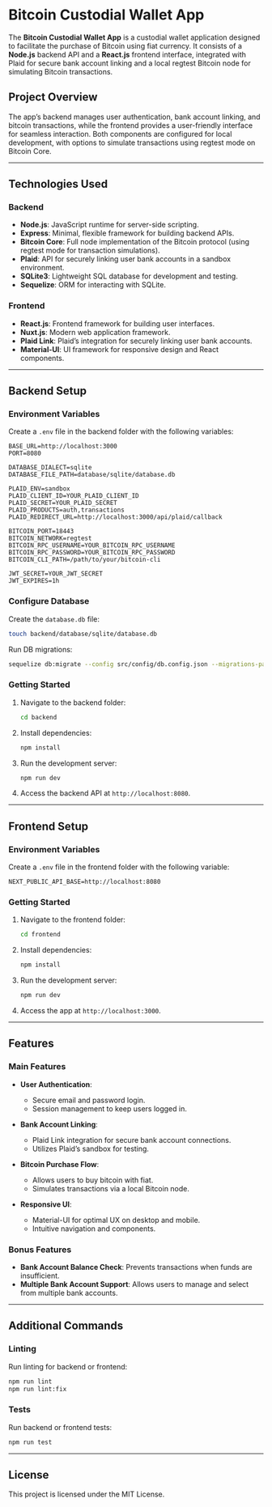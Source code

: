 
# Bitcoin Custodial Wallet App

The **Bitcoin Custodial Wallet App** is a custodial wallet application designed to facilitate the purchase of Bitcoin using fiat currency. It consists of a **Node.js** backend API and a **React.js** frontend interface, integrated with Plaid for secure bank account linking and a local regtest Bitcoin node for simulating Bitcoin transactions.

## Project Overview

The app’s backend manages user authentication, bank account linking, and bitcoin transactions, while the frontend provides a user-friendly interface for seamless interaction. Both components are configured for local development, with options to simulate transactions using regtest mode on Bitcoin Core.

---

## Technologies Used

### Backend
- **Node.js**: JavaScript runtime for server-side scripting.
- **Express**: Minimal, flexible framework for building backend APIs.
- **Bitcoin Core**: Full node implementation of the Bitcoin protocol (using regtest mode for transaction simulations).
- **Plaid**: API for securely linking user bank accounts in a sandbox environment.
- **SQLite3**: Lightweight SQL database for development and testing.
- **Sequelize**: ORM for interacting with SQLite.

### Frontend
- **React.js**: Frontend framework for building user interfaces.
- **Nuxt.js**: Modern web application framework.
- **Plaid Link**: Plaid’s integration for securely linking user bank accounts.
- **Material-UI**: UI framework for responsive design and React components.

---

## Backend Setup

### Environment Variables

Create a `.env` file in the backend folder with the following variables:
```
BASE_URL=http://localhost:3000
PORT=8080

DATABASE_DIALECT=sqlite
DATABASE_FILE_PATH=database/sqlite/database.db

PLAID_ENV=sandbox
PLAID_CLIENT_ID=YOUR_PLAID_CLIENT_ID
PLAID_SECRET=YOUR_PLAID_SECRET
PLAID_PRODUCTS=auth,transactions
PLAID_REDIRECT_URL=http://localhost:3000/api/plaid/callback

BITCOIN_PORT=18443
BITCOIN_NETWORK=regtest
BITCOIN_RPC_USERNAME=YOUR_BITCOIN_RPC_USERNAME
BITCOIN_RPC_PASSWORD=YOUR_BITCOIN_RPC_PASSWORD
BITCOIN_CLI_PATH=/path/to/your/bitcoin-cli

JWT_SECRET=YOUR_JWT_SECRET
JWT_EXPIRES=1h
```

### Configure Database

Create the `database.db` file:
```bash
touch backend/database/sqlite/database.db
```

Run DB migrations:
```bash
sequelize db:migrate --config src/config/db.config.json --migrations-path database/migrations
```

### Getting Started 

1. Navigate to the backend folder:
    ```bash
    cd backend
    ```

2. Install dependencies:
    ```bash
    npm install
    ```

3. Run the development server:
    ```bash
    npm run dev
    ```

4. Access the backend API at `http://localhost:8080`.

---

## Frontend Setup

### Environment Variables

Create a `.env` file in the frontend folder with the following variable:
```
NEXT_PUBLIC_API_BASE=http://localhost:8080
```

### Getting Started

1. Navigate to the frontend folder:
    ```bash
    cd frontend
    ```

2. Install dependencies:
    ```bash
    npm install
    ```

3. Run the development server:
    ```bash
    npm run dev
    ```

4. Access the app at `http://localhost:3000`.

---

## Features

### Main Features

- **User Authentication**:
    - Secure email and password login.
    - Session management to keep users logged in.

- **Bank Account Linking**:
    - Plaid Link integration for secure bank account connections.
    - Utilizes Plaid’s sandbox for testing.

- **Bitcoin Purchase Flow**:
    - Allows users to buy bitcoin with fiat.
    - Simulates transactions via a local Bitcoin node.

- **Responsive UI**:
    - Material-UI for optimal UX on desktop and mobile.
    - Intuitive navigation and components.

### Bonus Features

- **Bank Account Balance Check**: Prevents transactions when funds are insufficient.
- **Multiple Bank Account Support**: Allows users to manage and select from multiple bank accounts.

---

## Additional Commands

### Linting

Run linting for backend or frontend:
```bash
npm run lint
npm run lint:fix
```

### Tests

Run backend or frontend tests:
```bash
npm run test
```

---



## License

This project is licensed under the MIT License.

